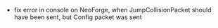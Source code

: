 - fix error in console on NeoForge, when JumpCollisionPacket should have been sent, but Config packet was sent